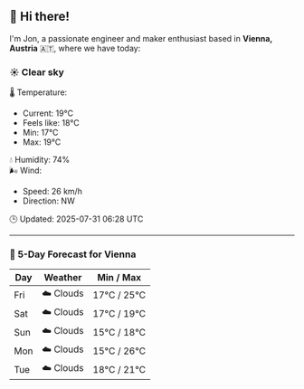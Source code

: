 ## 👋 Hi there!

I'm Jon, a passionate engineer and maker enthusiast based in **Vienna, Austria** 🇦🇹, where we have today:

### ☀️ Clear sky 

🌡️ Temperature: 
* Current: 19°C
* Feels like: 18°C
* Min: 17°C 
* Max: 19°C  

💧 Humidity: 74%  
🌬️ Wind: 
* Speed: 26 km/h 
* Direction: NW  

🕒 Updated: 2025-07-31 06:28 UTC

---

### 📅 5-Day Forecast for Vienna

| Day | Weather | Min / Max |
|-----|---------|------------|
| Fri | ☁️ Clouds | 17°C / 25°C |
| Sat | ☁️ Clouds | 17°C / 19°C |
| Sun | ☁️ Clouds | 15°C / 18°C |
| Mon | ☁️ Clouds | 15°C / 26°C |
| Tue | ☁️ Clouds | 18°C / 21°C |
